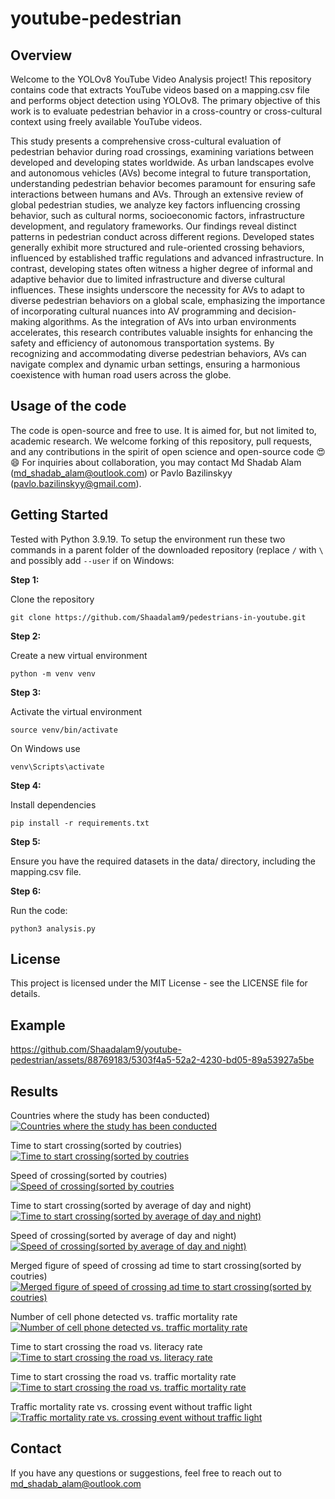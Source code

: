 # youtube-pedestrian

## Overview
Welcome to the YOLOv8 YouTube Video Analysis project! This repository contains code that extracts YouTube videos based on a mapping.csv file and performs object detection using YOLOv8. The primary objective of this work is to evaluate pedestrian behavior in a cross-country or cross-cultural context using freely available YouTube videos.

This study presents a comprehensive cross-cultural evaluation of pedestrian behavior during road crossings, examining variations between developed and developing states worldwide. As urban landscapes evolve and autonomous vehicles (AVs) become integral to future transportation, understanding pedestrian behavior becomes paramount for ensuring safe interactions between humans and AVs. Through an extensive review of global pedestrian studies, we analyze key factors influencing crossing behavior, such as cultural norms, socioeconomic factors, infrastructure development, and regulatory frameworks. Our findings reveal distinct patterns in pedestrian conduct across different regions. Developed states generally exhibit more structured and rule-oriented crossing behaviors, influenced by established traffic regulations and advanced infrastructure. In contrast, developing states often witness a higher degree of informal and adaptive behavior due to limited infrastructure and diverse cultural influences. These insights underscore the necessity for AVs to adapt to diverse pedestrian behaviors on a global scale, emphasizing the importance of incorporating cultural nuances into AV programming and decision-making algorithms. As the integration of AVs into urban environments accelerates, this research contributes valuable insights for enhancing the safety and efficiency of autonomous transportation systems. By recognizing and accommodating diverse pedestrian behaviors, AVs can navigate complex and dynamic urban settings, ensuring a harmonious coexistence with human road users across the globe.

## Usage of the code
The code is open-source and free to use. It is aimed for, but not limited to, academic research. We welcome forking of this repository, pull requests, and any contributions in the spirit of open science and open-source code 😍😄 For inquiries about collaboration, you may contact Md Shadab Alam (md_shadab_alam@outlook.com) or Pavlo Bazilinskyy (pavlo.bazilinskyy@gmail.com).

## Getting Started
Tested with Python 3.9.19. To setup the environment run these two commands in a parent folder of the downloaded repository (replace `/` with `\` and possibly add `--user` if on Windows:

**Step 1:**

Clone the repository
```command line
git clone https://github.com/Shaadalam9/pedestrians-in-youtube.git
```

**Step 2:**

Create a new virtual environment
```command line
python -m venv venv
```

**Step 3:**

Activate the virtual environment
```command line
source venv/bin/activate
```

On Windows use
```command line
venv\Scripts\activate
```

**Step 4:**

Install dependencies
```command line
pip install -r requirements.txt
```

**Step 5:**

Ensure you have the required datasets in the data/ directory, including the mapping.csv file.

**Step 6:**

Run the code:
```command line
python3 analysis.py
```

## License
This project is licensed under the MIT License - see the LICENSE file for details.

## Example

https://github.com/Shaadalam9/youtube-pedestrian/assets/88769183/5303f4a5-52a2-4230-bd05-89a53927a5be


## Results

Countries where the study has been conducted)
[![Countries where the study has been conducted](figures/world_map.png)](https://htmlpreview.github.io/?https://github.com/Shaadalam9/youtube-pedestrian/blob/main/figures/world_map.html)

Time to start crossing(sorted by coutries)
[![Time to start crossing(sorted by coutries](figures/time_to_start_cross.png?raw=true)](https://htmlpreview.github.io/?https://github.com/Shaadalam9/youtube-pedestrian/blob/main/figures/time_to_start_cross.html)

Speed of crossing(sorted by coutries)
[![Speed of crossing(sorted by coutries](figures/speed_of_crossing.png?raw=true)](https://htmlpreview.github.io/?https://github.com/Shaadalam9/youtube-pedestrian/blob/main/figures/speed_of_crossing.html)

Time to start crossing(sorted by average of day and night)
[![Time to start crossing(sorted by average of day and night)](figures/time_to_start_cross_by_avg.png?raw=true)](https://htmlpreview.github.io/?https://github.com/Shaadalam9/youtube-pedestrian/blob/main/figures/time_to_start_cross_by_avg.html)

Speed of crossing(sorted by average of day and night)
[![Speed of crossing(sorted by average of day and night)](figures/speed_of_crossing_by_avg.png?raw=true)](https://htmlpreview.github.io/?https://github.com/Shaadalam9/youtube-pedestrian/blob/main/figures/speed_of_crossing_by_avg.html)

Merged figure of speed of crossing ad time to start crossing(sorted by coutries)
[![Merged figure of speed of crossing ad time to start crossing(sorted by coutries)](figures/consolidate.png)](https://htmlpreview.github.io/?https://github.com/Shaadalam9/youtube-pedestrian/blob/main/figures/consolidate.html)

Number of cell phone detected vs. traffic mortality rate
[![Number of cell phone detected vs. traffic mortality rate](figures/cell_phone_vs_traffic_mortality.png)](https://htmlpreview.github.io/?https://github.com/Shaadalam9/youtube-pedestrian/blob/main/figures/cell_phone_vs_traffic_mortality.html)

Time to start crossing the road vs. literacy  rate
[![Time to start crossing the road vs. literacy  rate](figures/time_to_start_crossing_vs_literacy.png)](https://htmlpreview.github.io/?https://github.com/Shaadalam9/youtube-pedestrian/blob/main/figures/time_to_start_crossing_vs_literacy.html)

Time to start crossing the road vs. traffic mortality rate
[![Time to start crossing the road vs. traffic mortality rate](figures/time_to_start_crossing_vs_traffic_mortality.png)](https://htmlpreview.github.io/?https://github.com/Shaadalam9/youtube-pedestrian/blob/main/figures/time_to_start_crossing_vs_traffic_mortality.html)

Traffic mortality rate vs. crossing event without traffic light
[![Traffic mortality rate vs. crossing event without traffic light](figures/traffic_mortality_vs_crossing_event_wt_traffic_light.png)](https://htmlpreview.github.io/?https://github.com/Shaadalam9/youtube-pedestrian/blob/main/figures/traffic_mortality_vs_crossing_event_wt_traffic_light.html)

## Contact
If you have any questions or suggestions, feel free to reach out to md_shadab_alam@outlook.com

